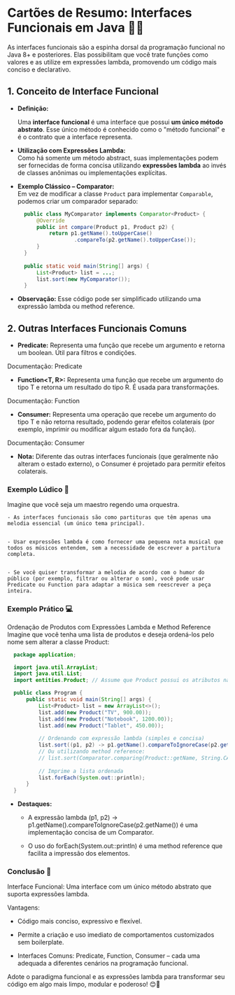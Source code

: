 # Cartões de Resumo: Interfaces Funcionais em Java 🎯💡

  As interfaces funcionais são a espinha dorsal da programação funcional no Java 8+ e posteriores. Elas possibilitam que você trate funções como valores e as utilize em expressões lambda, promovendo um código mais conciso e declarativo.


## 1. Conceito de Interface Funcional

  - **Definição:**  


    Uma **interface funcional** é uma interface que possui **um único método abstrato**. Esse único método é conhecido como o "método funcional" e é o contrato que a interface representa.


  - **Utilização com Expressões Lambda:**  
    Como há somente um método abstract, suas implementações podem ser fornecidas de forma concisa utilizando **expressões lambda** ao invés de classes anônimas ou implementações explícitas.


  - **Exemplo Clássico – Comparator:**  
    Em vez de modificar a classe `Product` para implementar `Comparable`, podemos criar um comparador separado:


    ```java
      public class MyComparator implements Comparator<Product> {
          @Override
          public int compare(Product p1, Product p2) {
              return p1.getName().toUpperCase()
                      .compareTo(p2.getName().toUpperCase());
          }
      }
      
      public static void main(String[] args) {
          List<Product> list = ...;
          list.sort(new MyComparator());
      }
    ```


   - **Observação:** Esse código pode ser simplificado utilizando uma expressão lambda ou method reference.


## 2. Outras Interfaces Funcionais Comuns

  - **Predicate<T>:** Representa uma função que recebe um argumento e retorna um boolean. Útil para filtros e condições.

  Documentação: Predicate


  - **Function<T, R>:** Representa uma função que recebe um argumento do tipo T e retorna um resultado do tipo R. É usada para transformações.

  Documentação: Function


  - **Consumer<T>:** Representa uma operação que recebe um argumento do tipo T e não retorna resultado, podendo gerar efeitos colaterais (por exemplo, imprimir ou modificar algum estado fora da função).

  Documentação: Consumer


  - **Nota:** Diferente das outras interfaces funcionais (que geralmente não alteram o estado externo), o Consumer é projetado para permitir efeitos colaterais.


### Exemplo Lúdico 🎲

  Imagine que você seja um maestro regendo uma orquestra.


    - As interfaces funcionais são como partituras que têm apenas uma melodia essencial (um único tema principal).


    - Usar expressões lambda é como fornecer uma pequena nota musical que todos os músicos entendem, sem a necessidade de escrever a partitura completa.


    - Se você quiser transformar a melodia de acordo com o humor do público (por exemplo, filtrar ou alterar o som), você pode usar Predicate ou Function para adaptar a música sem reescrever a peça inteira.


### Exemplo Prático 💻

  Ordenação de Produtos com Expressões Lambda e Method Reference
  Imagine que você tenha uma lista de produtos e deseja ordená-los pelo nome sem alterar a classe Product:

  ```java
    package application;

    import java.util.ArrayList;
    import java.util.List;
    import entities.Product; // Assume que Product possui os atributos name e price

    public class Program {
        public static void main(String[] args) {
            List<Product> list = new ArrayList<>();
            list.add(new Product("TV", 900.00));
            list.add(new Product("Notebook", 1200.00));
            list.add(new Product("Tablet", 450.00));
            
            // Ordenando com expressão lambda (simples e concisa)
            list.sort((p1, p2) -> p1.getName().compareToIgnoreCase(p2.getName()));
            // Ou utilizando method reference:
            // list.sort(Comparator.comparing(Product::getName, String.CASE_INSENSITIVE_ORDER));
            
            // Imprime a lista ordenada
            list.forEach(System.out::println);
        }
    }
  ```

  - **Destaques:**


    - A expressão lambda (p1, p2) -> p1.getName().compareToIgnoreCase(p2.getName()) é uma implementação concisa de um Comparator<Product>.


    - O uso do forEach(System.out::println) é uma method reference que facilita a impressão dos elementos.


### Conclusão 🏁

  Interface Funcional: Uma interface com um único método abstrato que suporta expressões lambda.


  Vantagens:


   - Código mais conciso, expressivo e flexível.


   - Permite a criação e uso imediato de comportamentos customizados sem boilerplate.


   - Interfaces Comuns: Predicate, Function, Consumer – cada uma adequada a diferentes cenários na programação funcional.


Adote o paradigma funcional e as expressões lambda para transformar seu código em algo mais limpo, modular e poderoso! 😊🚀